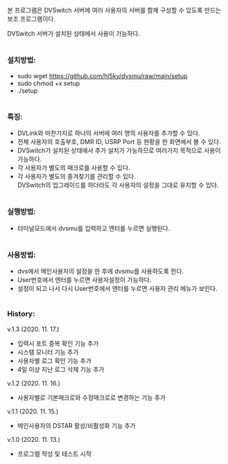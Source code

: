 본 프로그램은 DVSwitch 서버에 여러 사용자의 서버를 함께 구성할 수 있도록 만드는 보조 프로그램이다.

DVSwitch 서버가 설치된 상태에서 사용이 가능하다.
#
### 설치방법:
  - sudo wget https://github.com/hl5ky/dvsmu/raw/main/setup
  - sudo chmod +x setup
  - ./setup
#
### 특징:
  - DVLink와 마찬가지로 하나의 서버에 여러 명의 사용자를 추가할 수 있다.  
  - 전체 사용자의 호출부호, DMR ID, USRP Port 등 현황을 한 화면에서 볼 수 있다.  
  - DVSwitch가 설치된 상태에서 추가 설치가 가능하므로 여러가지 목적으로 사용이 가능하다.  
  - 각 사용자가 별도의 매크로를 사용할 수 있다.  
  - 각 사용자가 별도의 즐겨찾기를 관리할 수 있다.  
  DVSwitch의 업그레이드를 하더라도 각 사용자의 설정을 그대로 유지할 수 있다.
#
### 실행방법:
  - 터미널모드에서 dvsmu를 입력하고 엔터를 누르면 실행된다.
#
### 사용방법:
  - dvs에서 메인사용자의 설정을 한 후에 dvsmu를 사용하도록 한다.  
  - User번호에서 엔터를 누르면 사용자설정이 가능하다.  
  - 설정이 되고 나서 다시 User번호에서 엔터를 누르면 사용자 관리 메뉴가 보인다.
#
### History:
  v.1.3 (2020. 11. 17.)
  - 입력시 포트 중복 확인 기능 추가
  - 시스템 모니터 기능 추가
  - 사용자별 로그 확인 기능 추가
  - 4일 이상 지난 로그 삭제 기능 추가
  
  v.1.2 (2020. 11. 16.)
  - 사용자별로 기본매크로와 수정매크로로 변경하는 기능 추가
  
  v.1.1 (2020. 11. 15.)
  - 메인사용자의 DSTAR 활성/비활성화 기능 추가
  
  v.1.0 (2020. 11. 13.)
  - 프로그램 작성 및 테스트 시작
    
